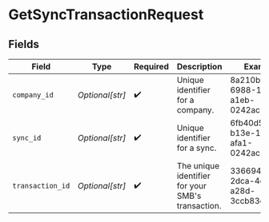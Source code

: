 # GetSyncTransactionRequest


## Fields

| Field                                             | Type                                              | Required                                          | Description                                       | Example                                           |
| ------------------------------------------------- | ------------------------------------------------- | ------------------------------------------------- | ------------------------------------------------- | ------------------------------------------------- |
| `company_id`                                      | *Optional[str]*                                   | :heavy_check_mark:                                | Unique identifier for a company.                  | 8a210b68-6988-11ed-a1eb-0242ac120002              |
| `sync_id`                                         | *Optional[str]*                                   | :heavy_check_mark:                                | Unique identifier for a sync.                     | 6fb40d5e-b13e-11ed-afa1-0242ac120002              |
| `transaction_id`                                  | *Optional[str]*                                   | :heavy_check_mark:                                | The unique identifier for your SMB's transaction. | 336694d8-2dca-4cb5-a28d-3ccb83e55eee              |